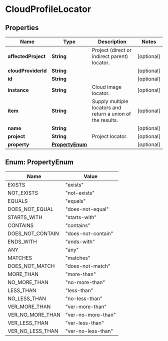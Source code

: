 
# CloudProfileLocator

## Properties
Name | Type | Description | Notes
------------ | ------------- | ------------- | -------------
**affectedProject** | **String** | Project (direct or indirect parent) locator. |  [optional]
**cloudProviderId** | **String** |  |  [optional]
**id** | **String** |  |  [optional]
**instance** | **String** | Cloud image locator. |  [optional]
**item** | **String** | Supply multiple locators and return a union of the results. |  [optional]
**name** | **String** |  |  [optional]
**project** | **String** | Project locator. |  [optional]
**property** | [**PropertyEnum**](#PropertyEnum) |  |  [optional]


<a name="PropertyEnum"></a>
## Enum: PropertyEnum
Name | Value
---- | -----
EXISTS | &quot;exists&quot;
NOT_EXISTS | &quot;not-exists&quot;
EQUALS | &quot;equals&quot;
DOES_NOT_EQUAL | &quot;does-not-equal&quot;
STARTS_WITH | &quot;starts-with&quot;
CONTAINS | &quot;contains&quot;
DOES_NOT_CONTAIN | &quot;does-not-contain&quot;
ENDS_WITH | &quot;ends-with&quot;
ANY | &quot;any&quot;
MATCHES | &quot;matches&quot;
DOES_NOT_MATCH | &quot;does-not-match&quot;
MORE_THAN | &quot;more-than&quot;
NO_MORE_THAN | &quot;no-more-than&quot;
LESS_THAN | &quot;less-than&quot;
NO_LESS_THAN | &quot;no-less-than&quot;
VER_MORE_THAN | &quot;ver-more-than&quot;
VER_NO_MORE_THAN | &quot;ver-no-more-than&quot;
VER_LESS_THAN | &quot;ver-less-than&quot;
VER_NO_LESS_THAN | &quot;ver-no-less-than&quot;




